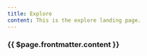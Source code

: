 ```yaml
---
title: Explore
content: This is the explore landing page.
---
```


<Hero :text="$page.frontmatter.title" />
<h3>{{ $page.frontmatter.content }}</h3>
